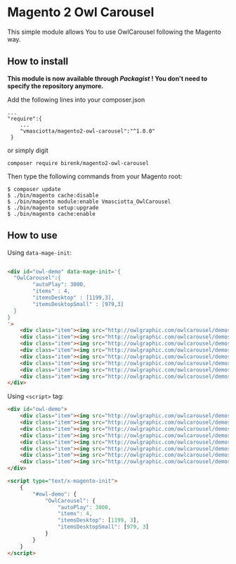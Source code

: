 # Magento 2 Owl Carousel

This simple module allows You to use OwlCarousel following the Magento way.

## How to install

**This module is now available through *Packagist* ! You don't need to specify the repository anymore.**

Add the following lines into your composer.json
 
```
...
"require":{
    ...
    "vmasciotta/magento2-owl-carousel":"^1.0.0"
 }
```
or simply digit 
```
composer require birenk/magento2-owl-carousel
```
 
Then type the following commands from your Magento root:

```
$ composer update
$ ./bin/magento cache:disable
$ ./bin/magento module:enable Vmasciotta_OwlCarousel
$ ./bin/magento setup:upgrade
$ ./bin/magento cache:enable
```
 
## How to use
 
 Using `data-mage-init`:
  
 ```html
 
 <div id="owl-demo" data-mage-init='{
   "OwlCarousel":{
         "autoPlay": 3000,
         "items" : 4,
         "itemsDesktop" : [1199,3],
         "itemsDesktopSmall" : [979,3]
   }
 }
 '>
     <div class="item"><img src="http://owlgraphic.com/owlcarousel/demos/assets/owl1.jpg" alt="Owl Image"></div>
     <div class="item"><img src="http://owlgraphic.com/owlcarousel/demos/assets/owl2.jpg" alt="Owl Image"></div>
     <div class="item"><img src="http://owlgraphic.com/owlcarousel/demos/assets/owl3.jpg" alt="Owl Image"></div>
     <div class="item"><img src="http://owlgraphic.com/owlcarousel/demos/assets/owl4.jpg" alt="Owl Image"></div>
     <div class="item"><img src="http://owlgraphic.com/owlcarousel/demos/assets/owl5.jpg" alt="Owl Image"></div>
     <div class="item"><img src="http://owlgraphic.com/owlcarousel/demos/assets/owl6.jpg" alt="Owl Image"></div>
     <div class="item"><img src="http://owlgraphic.com/owlcarousel/demos/assets/owl7.jpg" alt="Owl Image"></div>
     <div class="item"><img src="http://owlgraphic.com/owlcarousel/demos/assets/owl8.jpg" alt="Owl Image"></div>
 </div>
 ```
 
 Using `<script>` tag:
 
 ```html
 <div id="owl-demo">
     <div class="item"><img src="http://owlgraphic.com/owlcarousel/demos/assets/owl1.jpg" alt="Owl Image"></div>
     <div class="item"><img src="http://owlgraphic.com/owlcarousel/demos/assets/owl2.jpg" alt="Owl Image"></div>
     <div class="item"><img src="http://owlgraphic.com/owlcarousel/demos/assets/owl3.jpg" alt="Owl Image"></div>
     <div class="item"><img src="http://owlgraphic.com/owlcarousel/demos/assets/owl4.jpg" alt="Owl Image"></div>
     <div class="item"><img src="http://owlgraphic.com/owlcarousel/demos/assets/owl5.jpg" alt="Owl Image"></div>
     <div class="item"><img src="http://owlgraphic.com/owlcarousel/demos/assets/owl6.jpg" alt="Owl Image"></div>
     <div class="item"><img src="http://owlgraphic.com/owlcarousel/demos/assets/owl7.jpg" alt="Owl Image"></div>
     <div class="item"><img src="http://owlgraphic.com/owlcarousel/demos/assets/owl8.jpg" alt="Owl Image"></div>
 </div>
 
 <script type="text/x-magento-init">
     {
         "#owl-demo": {
             "OwlCarousel": {
                 "autoPlay": 3000,
                 "items": 4,
                 "itemsDesktop": [1199, 3],
                 "itemsDesktopSmall": [979, 3]
             }
         }
     }
 </script>
 ```
 
 
